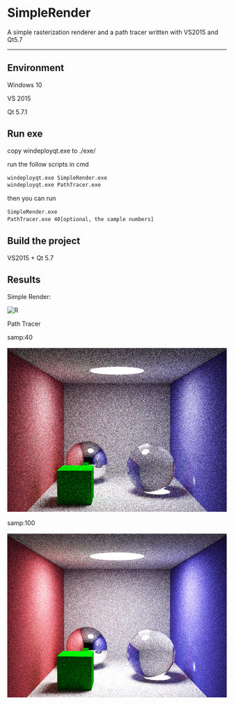 # SimpleRender
A simple rasterization renderer and a path tracer written with VS2015 and Qt5.7

---

## Environment

Windows 10

VS 2015

Qt 5.7.1

## Run exe

copy windeployqt.exe to ./exe/

run the follow scripts in cmd

```bash
windeployqt.exe SimpleRender.exe
windeployqt.exe PathTracer.exe
```
then you can run
```bash
SimpleRender.exe
PathTracer.exe 40[optional, the sample numbers]
```

## Build the project

VS2015 + Qt 5.7

## Results

Simple Render:

![R](/img/pipeline.gif)



Path Tracer

samp:40

![v40](/img/image_40p~267s.png)

samp:100

![v100](/img/image_100p~646s.png)